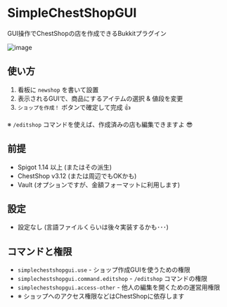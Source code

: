 # SimpleChestShopGUI
GUI操作でChestShopの店を作成できるBukkitプラグイン

![image](https://user-images.githubusercontent.com/62508399/205823598-96c068c3-cfe6-46d4-98a3-bc896ca158a6.png)

## 使い方
1. 看板に `newshop` を書いて設置
2. 表示されるGUIで、商品にするアイテムの選択 & 値段を変更
3. `ショップを作成！` ボタンで確定して完成 :+1:

※ `/editshop` コマンドを使えば、作成済みの店も編集できますよ :sunglasses:

## 前提
- Spigot 1.14 以上 (またはその派生)
- ChestShop v3.12 (または周辺でもOKかも)
- Vault (オプションですが、金額フォーマットに利用します)

## 設定
- 設定なし  (言語ファイルくらいは後々実装するかも･･･)

## コマンドと権限
- `simplechestshopgui.use` - ショップ作成GUIを使うための権限
- `simplechestshopgui.command.editshop` - `/editshop` コマンドの権限
- `simplechestshopgui.access-other` - 他人の編集を開くための運営用権限
- ※ ショップへのアクセス権限などはChestShopに依存します
